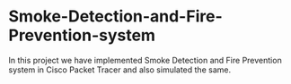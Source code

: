 # Smoke-Detection-and-Fire-Prevention-system
In this project we have implemented Smoke Detection and Fire Prevention system in Cisco Packet Tracer and also simulated the same.
